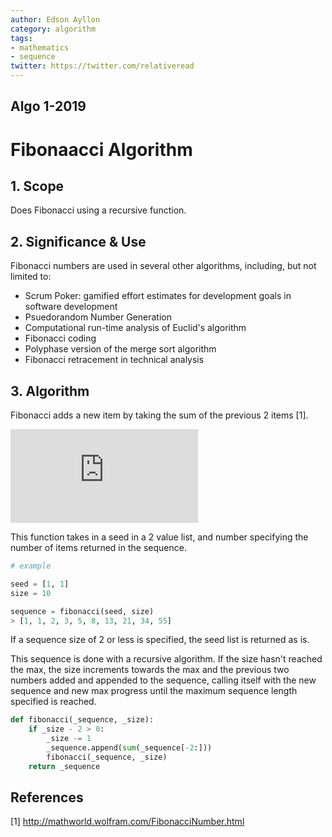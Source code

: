 ```yaml
---
author: Edson Ayllon
category: algorithm
tags: 
- mathematics
- sequence
twitter: https://twitter.com/relativeread
---
```


## Algo 1-2019

# Fibonaacci Algorithm

## 1. Scope

Does Fibonacci using a recursive function. 

## 2. Significance & Use

Fibonacci numbers are used in several other algorithms, including, but not limited to:
- Scrum Poker: gamified effort estimates for development goals in software development
- Psuedorandom Number Generation
- Computational run-time analysis of Euclid's algorithm
- Fibonacci coding
- Polyphase version of the merge sort algorithm 
- Fibonacci retracement in technical analysis

## 3. Algorithm

Fibonacci adds a new item by taking the sum of the previous 2 items [1]. 

![fibonacci](https://latex.codecogs.com/gif.latex?F_n%20%3D%20F_%7Bn-1%7D%20&plus;%20F_%7Bn-2%7D)

This function takes in a seed in a 2 value list, and number specifying the number of items returned in the sequence.

```python
# example

seed = [1, 1]
size = 10

sequence = fibonacci(seed, size)
> [1, 1, 2, 3, 5, 8, 13, 21, 34, 55]
```

If a sequence size of 2 or less is specified, the seed list is returned as is.

This sequence is done with a recursive algorithm. If the size hasn't reached the max, the size increments towards the max and the previous two numbers added and appended to the sequence, calling itself with the new sequence and new max progress until the maximum sequence length specified is reached.

```python
def fibonacci(_sequence, _size):
    if _size - 2 > 0:
        _size -= 1
        _sequence.append(sum(_sequence[-2:]))
        fibonacci(_sequence, _size)
    return _sequence
```

## References

[1] http://mathworld.wolfram.com/FibonacciNumber.html
